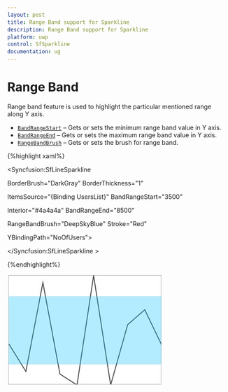 ```yaml
---
layout: post
title: Range Band support for Sparkline
description: Range Band support for Sparkline
platform: uwp
control: SfSparkline
documentation: ug
---
```


# Range Band

Range band feature is used to highlight the particular mentioned range along Y axis.

* [`BandRangeStart`](http://help.syncfusion.com/cr/cref_files/uwp/sfchart/frlrfSyncfusionUIXamlChartsSparklineBaseClassBandRangeStartTopic.html) – Gets or sets the minimum range band value in Y axis.
* [`BandRangeEnd`](http://help.syncfusion.com/cr/cref_files/uwp/sfchart/frlrfSyncfusionUIXamlChartsSparklineBaseClassBandRangeEndTopic.html) – Gets or sets the maximum range band value in Y axis.
* [`RangeBandBrush`](http://help.syncfusion.com/cr/cref_files/uwp/sfchart/frlrfSyncfusionUIXamlChartsSparklineBaseClassRangeBandBrushTopic.html) – Gets or sets the brush for range band.

{%highlight xaml%}

<Syncfusion:SfLineSparkline

BorderBrush="DarkGray" BorderThickness="1" 

ItemsSource="{Binding UsersList}" BandRangeStart="3500"   

Interior="#4a4a4a"  BandRangeEnd="8500" 

RangeBandBrush="DeepSkyBlue" Stroke="Red"

YBindingPath="NoOfUsers">

</Syncfusion:SfLineSparkline >

{%endhighlight%}

![RangeBand](Range-Band_images/RangeBand_img1.jpeg)
